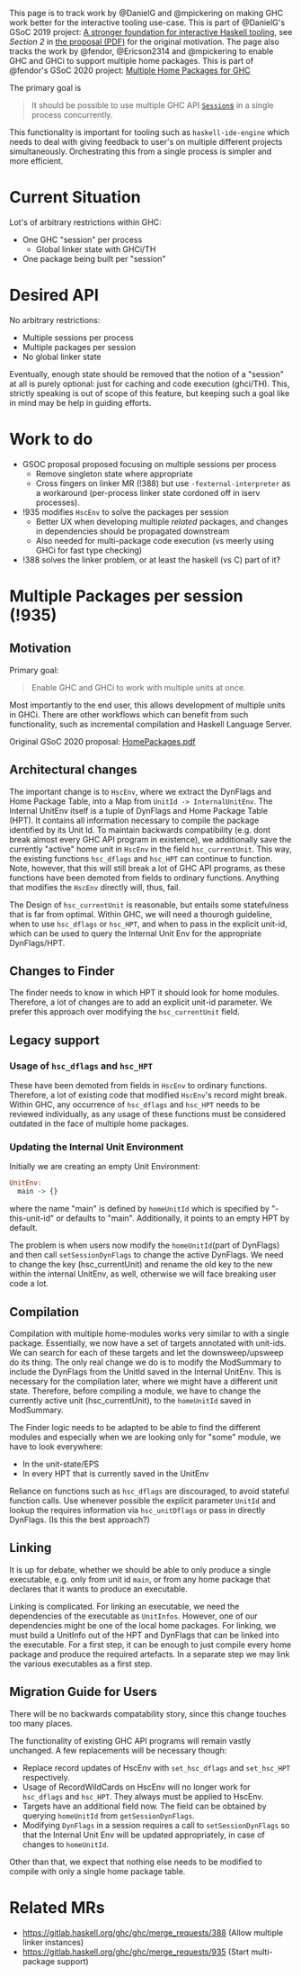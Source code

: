 This page is to track work by @DanielG and @mpickering on making GHC work better for the interactive tooling use-case. This is part of @DanielG's GSoC 2019 project: [A stronger foundation for interactive Haskell tooling](https://summerofcode.withgoogle.com/projects/#6687588310581248), see *Section 2* in [the proposal (PDF)](http://dxld.at/gsoc19.pdf) for the original motivation.
The page also tracks the work by @fendor, @Ericson2314 and @mpickering to enable GHC and GHCi to support multiple home packages. This is part of @fendor's GSoC 2020 project: [Multiple Home Packages for GHC](https://summerofcode.withgoogle.com/projects/#5269390116782080)

The primary goal is

> It should be possible to use multiple GHC API [`Session`s](https://hackage.haskell.org/package/ghc-8.6.5/docs/GhcMonad.html#t:Session) in a single process concurrently. 

This functionality is important for tooling such as `haskell-ide-engine` which needs to deal with giving feedback to user's on multiple different projects simultaneously. Orchestrating this from a single process is 
simpler and more efficient. 

# Current Situation

Lot's of arbitrary restrictions within GHC:
 - One GHC "session" per process
    - Global linker state with GHCi/TH
 - One package being built per "session"

# Desired API

No arbitrary restrictions:
 - Multiple sessions per process
 - Multiple packages per session
 - No global linker state

Eventually, enough state should be removed that the notion of a "session" at all is purely optional: just for caching and code execution (ghci/TH). This, strictly speaking is out of scope of this feature, but keeping such a goal like in mind may be help in guiding efforts.

# Work to do

- GSOC proposal proposed focusing on multiple sessions per process
  - Remove singleton state where appropriate
  - Cross fingers on linker MR (!388) but use `-fexternal-interpreter` as a workaround (per-process linker state cordoned off in iserv processes).
- !935 modifies `HscEnv` to solve the packages per session
  - Better UX when developing multiple *related* packages, and changes in dependencies should be propagated downstream
  - Also needed for multi-package code execution (vs meerly using GHCi for fast type checking)
- !388 solves the linker problem, or at least the haskell (vs C) part of it?

# Multiple Packages per session (!935)

## Motivation

Primary goal:

> Enable GHC and GHCi to work with multiple units at once.

Most importantly to the end user, this allows development of multiple units in GHCi. There are other workflows which can benefit from such functionality, such as incremental compilation and Haskell Language Server.

Original GSoC 2020 proposal: [HomePackages.pdf](uploads/4d52e9f036c25a5d33928def7deddb7b/HomePackages.pdf)

## Architectural changes

The important change is to `HscEnv`, where we extract the DynFlags and Home Package Table, into a Map from `UnitId -> InternalUnitEnv`. 
The Internal UnitEnv itself is a tuple of DynFlags and Home Package Table (HPT). It contains all information necessary to compile the package identified by its Unit Id.
To maintain backwards compatibility (e.g. dont break almost every GHC API program in existence), we additionally save the currently "active" home unit in `HscEnv` in the field `hsc_currentUnit`. This way, the existing functions `hsc_dflags` and `hsc_HPT` can continue to function. Note, however, that this will still break a lot of GHC API programs, as these functions have been demoted from fields to ordinary functions. Anything that modifies the `HscEnv` directly will, thus, fail.

The Design of `hsc_currentUnit` is reasonable, but entails some statefulness that is far from optimal.
Within GHC, we will need a thourogh guideline, when to use `hsc_dflags` or `hsc_HPT`, and when to pass in the explicit unit-id, which can be used to query the Internal Unit Env for the appropriate DynFlags/HPT.

## Changes to Finder

The finder needs to know in which HPT it should look for home modules.
Therefore, a lot of changes are to add an explicit unit-id parameter.
We prefer this approach over modifying the `hsc_currentUnit` field.

## Legacy support

### Usage of `hsc_dflags` and `hsc_HPT`

These have been demoted from fields in `HscEnv` to ordinary functions.
Therefore, a lot of existing code that modified `HscEnv`'s record might break.
Within GHC, any occurrence of `hsc_dflags` and `hsc_HPT` needs to be reviewed individually, as any usage of these functions must be considered outdated in the face of multiple home packages.

### Updating the Internal Unit Environment

Initially we are creating an empty Unit Environment:
```haskell
UnitEnv:
  main -> {}
```

where the name "main" is defined by `homeUnitId` which is specified by "-this-unit-id" or defaults to "main". Additionally, it points to an empty HPT by default.

The problem is when users now modify the `homeUnitId`(part of DynFlags) and then call `setSessionDynFlags` to change the active DynFlags.
We need to change the key (hsc_currentUnit) and rename the old key to the new within the internal UnitEnv, as well, otherwise we will face breaking user code a lot.

## Compilation

Compilation with multiple home-modules works very similar to with a single package. 
Essentially, we now have a set of targets annotated with unit-ids. We can search for each of these targets and let the downsweep/upsweep do its thing. The only real change we do is to modify the ModSummary to include the DynFlags from the UnitId saved in the Internal UnitEnv. This is necessary for the compilation later, where we might have a different unit state. Therefore, before compiling a module, we have to change the currently active unit (hsc_currentUnit), to the `homeUnitId` saved in ModSummary.

The Finder logic needs to be adapted to be able to find the different modules and especially when we are looking only for "some" module, we have to look everywhere:

* In the unit-state/EPS
* In every HPT that is currently saved in the UnitEnv

Reliance on functions such as `hsc_dflags` are discouraged, to avoid stateful function calls. Use whenever possible the explicit parameter `UnitId` and lookup the requires information via `hsc_unitDflags` or pass in directly DynFlags.
(Is this the best approach?)

## Linking

It is up for debate, whether we should be able to only produce a single executable, e.g. only from unit id `main`, or from any home package that declares that it wants to produce an executable.

Linking is complicated. For linking an executable, we need the dependencies of the executable as `UnitInfos`. However, one of our dependencies might be one of the local home packages. For linking, we must build a UnitInfo out of the HPT and DynFlags that can be linked into the executable.
For a first step, it can be enough to just compile every home package and produce the required artefacts. In a separate step we may link the various executables as a first step.

## Migration Guide for Users

There will be no backwards compatability story, since this change touches too many places.

The functionality of existing GHC API programs will remain vastly unchanged.
A few replacements will be necessary though:

* Replace record updates of HscEnv with `set_hsc_dflags` and `set_hsc_HPT` respectively.
* Usage of RecordWildCards on HscEnv will no longer work for `hsc_dflags` and `hsc_HPT`. They always must be applied to HscEnv.
* Targets have an additional field now. The field can be obtained by querying `homeUnitId` from `getSessionDynFlags`.
* Modifying `DynFlags` in a session requires a call to `setSessionDynFlags` so that the Internal Unit Env will be updated appropriately, in case of changes to `homeUnitId`.

Other than that, we expect that nothing else needs to be modified to compile with only a single home package table.

# Related MRs

* https://gitlab.haskell.org/ghc/ghc/merge_requests/388 (Allow multiple linker instances)
* https://gitlab.haskell.org/ghc/ghc/merge_requests/935 (Start multi-package support)